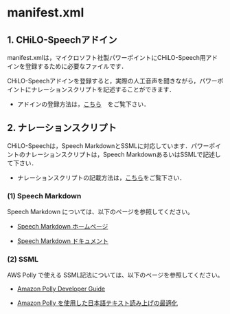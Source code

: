 # manifest.xml

## 1. CHiLO-Speechアドイン
manifest.xmlは，マイクロソフト社製パワーポイントにCHiLO-Speech用アドインを登録するために必要なファイルです．

CHiLO-Speechアドインを登録すると，実際の人工音声を聞きながら，パワーポイントにナレーションスクリプトを記述することができます．

* アドインの登録方法は，[こちら](https://docs.cccties.org/chilospeech/prepare/powerpoint-1)　をご覧下さい．

## 2. ナレーションスクリプト

CHiLO-Speechは，Speech MarkdownとSSMLに対応しています．パワーポイントのナレーションスクリプトは，Speech MarkdownあるいはSSMLで記述して下さい．

* ナレーションスクリプトの記載方法は，[こちら](https://docs.cccties.org/chilospeech/narration/describe#2narshonsukuriputono)をご覧下さい．


### (1) Speech Markdown 

Speech Markdown については、以下のページを参照してください。

* [Speech Markdown ホームページ](https://www.speechmarkdown.org/)

* [Speech Markdown ドキュメント](https://www.speechmarkdown.org/basics/what/)

### (2) SSML

AWS Polly で使える SSML記法については、以下のページを参照してください。

* [Amazon Polly Developer Guide](https://docs.aws.amazon.com/polly/latest/dg/polly-dg.pdf)

* [Amazon Polly を使用した日本語テキスト読み上げの最適化](https://aws.amazon.com/jp/blogs/news/amazon-polly-japanese-text-optimization/)

